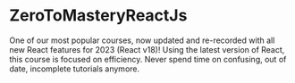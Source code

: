 # ZeroToMasteryReactJs
One of our most popular courses, now updated and re-recorded with all new React features for 2023 (React v18)! Using the latest version of React, this course is focused on efficiency. Never spend time on confusing, out of date, incomplete tutorials anymore.
